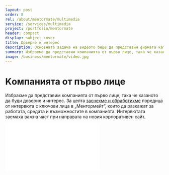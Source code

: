 ```yaml
---
layout: post
order: 8
rel: /about/mentormate/multimedia
service: /services/multimedia
project: /portfolio/mentormate
header: compact
display: subject cover
title: Доверие и интерес
description: Основната задача на видеото беше да представим фирмата като надежден работодател.
summary: Избрахме да представим компанията от първо лице, така че казаното да буди доверие и интерес. За целта заснехме и обработихме поредица от интервюта с ключови лица в „Ментормейт”
image: /business/mentormate/video.jpg
---
```

# Kомпанията от първо лице
Избрахме да представим компанията от първо лице, така че казаното да буди доверие и интерес. За целта [заснехме и обработихме](./../../маркетинг/мултимедия.html) поредица от интервюта с ключови лица в „Ментормейт”, които да разкажат за работата, средата и възможностите в компанията. Интервютата заемаха важна част при направата на новия корпоративен сайт.

<iframe  data-aspect="0.5625" src="//www.youtube.com/embed/_WE_p_Lx-jk?rel=0" frameborder="0" allowfullscreen></iframe>